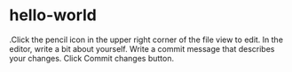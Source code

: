 # hello-world
.Click the  pencil icon in the upper right corner of the file view to edit.
In the editor, write a bit about yourself.
Write a commit message that describes your changes.
Click Commit changes button.

